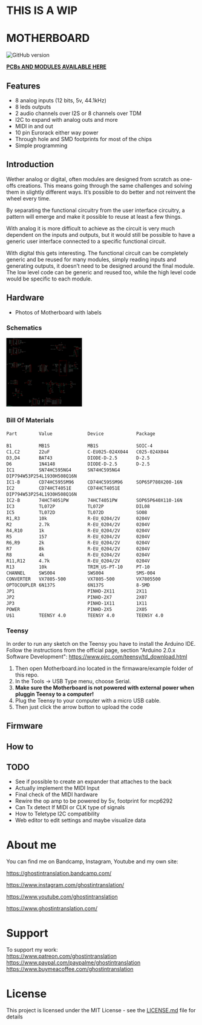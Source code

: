 # THIS IS A WIP

# MOTHERBOARD

![GitHub version](https://img.shields.io/github/v/release/ghostintranslation/motherboard.svg?include_prereleases)

**[PCBs AND MODULES AVAILABLE HERE](https://ghostintranslation.bandcamp.com/merch/)**

## Features

* 8 analog inputs (12 bits, 5v, 44.1kHz)
* 8 leds outputs
* 2 audio channels over I2S or 8 channels over TDM
* I2C to expand with analog outs and more
* MIDI in and out
* 10 pin Eurorack either way power
* Through hole and SMD footprints for most of the chips
* Simple programming

## Introduction

Wether analog or digital, often modules are designed from scratch as one-offs creations. This means going through the same challenges and solving them in slightly different ways. It’s possible to do better and not reinvent the wheel every time. 

By separating the functional circuitry from the user interface circuitry, a pattern will emerge and make it possible to reuse at least a few things. 

With analog it is more difficult to achieve as the circuit is very much dependent on the  inputs and outputs, but it would still be possible to have a generic user interface connected to a specific functional circuit. 

With digital this gets interesting. The functional circuit can be completely generic and be reused for many modules, simply reading inputs and generating outputs, it doesn’t need to be designed around the final module. The low level code can be generic and reused too, while the high level code would be specific to each module. 

## Hardware

- Photos of Motherboard with labels

### Schematics

<img src="hardware/Motherboard.png" width="200px"/>

### Bill Of Materials

```
Part        Value             Device            Package                   

B1          MB1S              MB1S              SOIC-4                     
C1,C2       22uF              C-EU025-024X044   C025-024X044             
D3,D4       BAT43             DIODE-D-2.5       D-2.5                      
D6          1N4148            DIODE-D-2.5       D-2.5                      
IC1         SN74HC595NG4      SN74HC595NG4      DIP794W53P254L1930H508Q16N 
IC1-B       CD74HC595SM96     CD74HC595SM96     SOP65P780X200-16N          
IC2         CD74HCT4051E      CD74HCT4051E      DIP794W53P254L1930H508Q16N 
IC2-B       74HCT4051PW       74HCT4051PW       SOP65P640X110-16N          
IC3         TL072P            TL072P            DIL08                      
IC5         TL072D            TL072D            SO08                         
R1,R3       10k               R-EU_0204/2V      0204V                      
R2          2.7k              R-EU_0204/2V      0204V                      
R4,R10      1k                R-EU_0204/2V      0204V                      
R5          157               R-EU_0204/2V      0204V                      
R6,R9       2k                R-EU_0204/2V      0204V                      
R7          8k                R-EU_0204/2V      0204V                      
R8          4k                R-EU_0204/2V      0204V                      
R11,R12     4.7k              R-EU_0204/2V      0204V                      
R13         10k               TRIM_US-PT-10     PT-10                                 
CHANNEL     SWS004            SWS004            SMS-004                    
CONVERTER   VX7805-500        VX7805-500        VX7805500                       
OPTOCOUPLER 6N137S            6N137S            8-SMD                      
JP1                           PINHD-2X11        2X11                       
JP2                           PINHD-2X7         2X07                       
JP3                           PINHD-1X11        1X11                       
POWER                         PINHD-2X5         2X05      
U$1         TEENSY 4.0        TEENSY 4.0        TEENSY 4.0
```

### Teensy

In order to run any sketch on the Teensy you have to install the Arduino IDE. Follow the instructions from the official page, section "Arduino 2.0.x Software Development": https://www.pjrc.com/teensy/td_download.html

1. Then open Motherboard.ino located in the firmaware/example folder of this repo.
2. In the Tools -> USB Type menu, choose Serial.
3. **Make sure the Motherboard is not powered with external power when pluggin Teensy to a computer!**
3. Plug the Teensy to your computer with a micro USB cable.
4. Then just click the arrow button to upload the code

## Firmware

## How to 
## TODO
- See if possible to create an expander that attaches to the back
- Actually implement the MIDI Input
- Final check of the MIDI hardware
- Rewire the op amp to be powered by 5v, footprint for mcp6292
- Can Tx detect If MIDI or CLK type of signals
- How to Teletype I2C compatibility
- Web editor to edit settings and maybe visualize data


# About me
You can find me on Bandcamp, Instagram, Youtube and my own site:

https://ghostintranslation.bandcamp.com/

https://www.instagram.com/ghostintranslation/

https://www.youtube.com/ghostintranslation

https://www.ghostintranslation.com/

# Support
To support my work:<br>
https://www.patreon.com/ghostintranslation
https://www.paypal.com/paypalme/ghostintranslation
https://www.buymeacoffee.com/ghostintranslation

# License

This project is licensed under the MIT License - see the [LICENSE.md](LICENSE.md) file for details